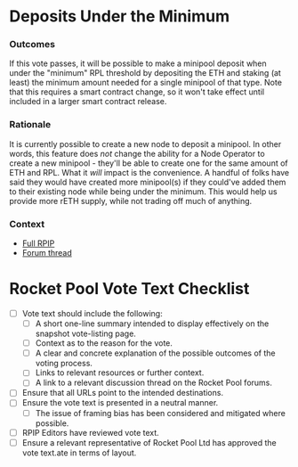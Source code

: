 # Deposits Under the Minimum

### Outcomes
 If this vote passes, it will be possible to make a minipool deposit when under the "minimum" RPL threshold by depositing the ETH and staking (at least) the minimum amount needed for a single minipool of that type. Note that this requires a smart contract change, so it won't take effect until included in a larger smart contract release.

### Rationale
It is currently possible to create a new node to deposit a minipool. In other words, this feature does _not_ change the ability for a Node Operator to create a new minipool - they'll be able to create one for the same amount of ETH and RPL. What it _will_ impact is the convenience. A handful of folks have said they would have created more minipool(s) if they could've added them to their existing node while being under the minimum. This would help us provide more rETH supply, while not trading off much of anything.

### Context
- [Full RPIP](https://rpips.rocketpool.net/RPIPs/RPIP-28)
- [Forum thread](https://dao.rocketpool.net/t/allow-minipool-deposits-while-under-min-rpl/2100)

# Rocket Pool Vote Text Checklist
- [ ] Vote text should include the following:
  - [ ] A short one-line summary intended to display effectively on the snapshot vote-listing page.
  - [ ] Context as to the reason for the vote.
  - [ ] A clear and concrete explanation of the possible outcomes of the voting process.
  - [ ] Links to relevant resources or further context.
  - [ ] A link to a relevant discussion thread on the Rocket Pool forums.
- [ ] Ensure that all URLs point to the intended destinations.
- [ ] Ensure the vote text is presented in a neutral manner.
  - [ ] The issue of framing bias has been considered and mitigated where possible.
- [ ] RPIP Editors have reviewed vote text.
- [ ] Ensure a relevant representative of Rocket Pool Ltd has approved the vote text.ate in terms of layout.